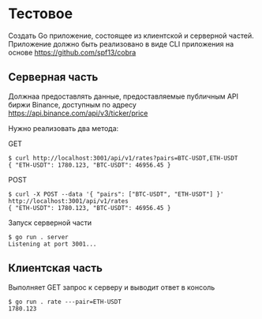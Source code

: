# Тестовое
Создать Go приложение, состоящее из клиентской и серверной частей. 
Приложение должно быть реализовано в виде CLI приложения на основе https://github.com/spf13/cobra

## Серверная часть
Должнаа предоставлять данные, предоставляемые публичным API биржи Binanсе, доступным по адресу https://api.binance.com/api/v3/ticker/price

Нужно реализовать два метода:

GET
```
$ curl http://localhost:3001/api/v1/rates?pairs=BTC-USDT,ETH-USDT
{ "ETH-USDT": 1780.123, "BTC-USDT": 46956.45 }
```
POST
```
$ curl -X POST --data '{ "pairs": ["BTC-USDT", "ETH-USDT"] }' http://localhost:3001/api/v1/rates
{ "ETH-USDT": 1780.123, "BTC-USDT": 46956.45 }
```

Запуск серверной части
```
$ go run . server
Listening at port 3001...
```

## Клиентская часть
Выполняет GET запрос к серверу и выводит ответ в консоль
```
$ go run . rate ---pair=ETH-USDT
1780.123
```
